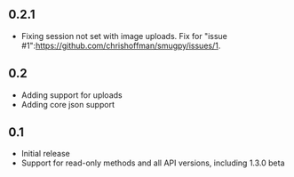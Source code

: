 0.2.1
---
* Fixing session not set with image uploads. Fix for "issue #1":https://github.com/chrishoffman/smugpy/issues/1.

0.2
---
* Adding support for uploads
* Adding core json support

0.1 
---
* Initial release
* Support for read-only methods and all API versions, including 1.3.0 beta